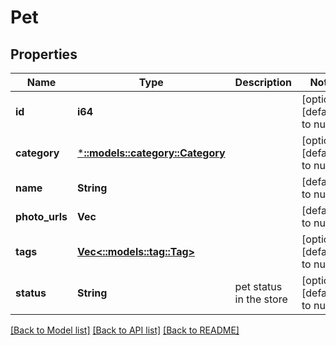 # Pet

## Properties
Name | Type | Description | Notes
------------ | ------------- | ------------- | -------------
**id** | **i64** |  | [optional] [default to null]
**category** | [***::models::category::Category**](Category.md) |  | [optional] [default to null]
**name** | **String** |  | [default to null]
**photo_urls** | **Vec<String>** |  | [default to null]
**tags** | [**Vec<::models::tag::Tag>**](Tag.md) |  | [optional] [default to null]
**status** | **String** | pet status in the store | [optional] [default to null]

[[Back to Model list]](../README.md#documentation-for-models) [[Back to API list]](../README.md#documentation-for-api-endpoints) [[Back to README]](../README.md)



